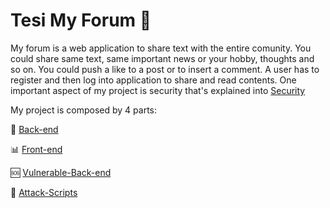# Tesi My Forum :flashlight: 

My forum is a web application to share text with the entire comunity. You could share same text, same important news or your hobby, thoughts and so on. You could push a like to a post or to insert a comment. A user has to register and then log into application to share and read contents.
One important aspect of my project is security that's explained into [Security](./documentation/security.md)

My project is composed by 4 parts:

:scroll: [Back-end](./back-end/readme.md)

:bar_chart: [Front-end](./front-end/readme.md)

:sos: [Vulnerable-Back-end](./vulnerable-back-end/readme.md)

:paperclip: [Attack-Scripts](./attack/readme.md)
